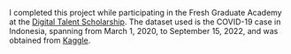 I completed this project while participating in the Fresh Graduate Academy at the [Digital Talent Scholarship](https://www.linkedin.com/in/indahsh/details/education/968984033/multiple-media-viewer/?profileId=ACoAADQ0K_IBB-BflJ1wnBkU3Z47qF6xVW9xyvI&treasuryMediaId=1714306461924). The dataset used is the COVID-19 case in Indonesia, spanning from March 1, 2020, to September 15, 2022, and was obtained from [Kaggle](https://www.kaggle.com/datasets/hendratno/covid19-indonesia?resource=download).
